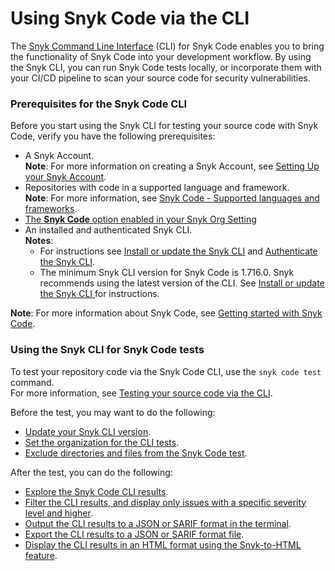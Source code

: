 # Using Snyk Code via the CLI

The [Snyk Command Line Interface](../../../snyk-cli/) (CLI) for Snyk Code enables you to bring the functionality of Snyk Code into your development workflow. By using the Snyk CLI, you can run Snyk Code tests locally, or incorporate them with your CI/CD pipeline to scan your source code for security vulnerabilities.

### Prerequisites for the Snyk Code CLI

Before you start using the Snyk CLI for testing your source code with Snyk Code, verify you have the following prerequisites:

* A Snyk Account.\
  **Note**: For more information on creating a Snyk Account, see [Setting Up your Snyk Account](https://docs.snyk.io/tutorials/getting-started/snyk-integrations/snyk-account).
* Repositories with code in a supported language and framework.\
  **Note**: For more information, see [Snyk Code - Supported languages and frameworks](../snyk-code-language-and-framework-support.md).
* [The **Snyk Code** option enabled in your Snyk Org Setting](https://docs.snyk.io/products/snyk-code/getting-started-with-snyk-code/activating-snyk-code-using-the-web-ui/step-1-enabling-the-snyk-code-option)
* An installed and authenticated Snyk CLI.\
  **Notes**:
  * For instructions see [Install or update the Snyk CLI](../../../snyk-cli/install-the-snyk-cli.md) and [Authenticate the Snyk CLI](https://docs.snyk.io/snyk-cli/authenticate-the-cli-with-your-account).
  * The minimum Snyk CLI version for Snyk Code is 1.716.0. Snyk recommends using the latest version of the CLI. See [Install or update the Snyk CLI ](../../../snyk-cli/install-the-snyk-cli.md)for instructions.

**Note**: For more information about Snyk Code, see [Getting started with Snyk Code](https://docs.snyk.io/products/snyk-code/getting-started-with-snyk-code).

### Using the Snyk CLI for Snyk Code tests

To test your repository code via the Snyk Code CLI, use the `snyk code test` command.\
For more information, see [Testing your source code via the CLI](https://docs.snyk.io/products/snyk-code/cli-for-snyk-code/testing-your-source-code-via-the-cli).

Before the test, you may want to do the following:

* [Update your Snyk CLI version](../../../snyk-cli/install-the-snyk-cli.md).
* [Set the organization for the CLI tests](https://docs.snyk.io/products/snyk-code/cli-for-snyk-code/before-you-start-set-the-organization-for-the-cli-tests).
* [Exclude directories and files from the Snyk Code test](https://docs.snyk.io/products/snyk-code/cli-for-snyk-code/excluding-directories-and-files-from-the-snyk-code-cli-test).

After the test, you can do the following:

* [Explore the Snyk Code CLI results](https://docs.snyk.io/products/snyk-code/cli-for-snyk-code/snyk-code-cli-results).
* [Filter the CLI results, and display only issues with a specific severity level and higher](https://docs.snyk.io/products/snyk-code/cli-for-snyk-code/working-with-the-snyk-code-cli-results/displaying-only-discovered-issues-above-a-specific-severity-level).
* [Output the CLI results to a JSON or SARIF format in the terminal](https://docs.snyk.io/products/snyk-code/cli-for-snyk-code/working-with-the-snyk-code-cli-results/outputting-the-test-results-to-a-json-or-sarif-format-in-the-terminal).
* [Export the CLI results to a JSON or SARIF format file](https://docs.snyk.io/products/snyk-code/cli-for-snyk-code/working-with-the-snyk-code-cli-results/exporting-the-test-results-to-a-json-or-sarif-file).
* [Display the CLI results in an HTML format using the Snyk-to-HTML feature](https://docs.snyk.io/products/snyk-code/cli-for-snyk-code/displaying-the-cli-results-in-an-html-format-using-the-snyk-to-html-feature).
